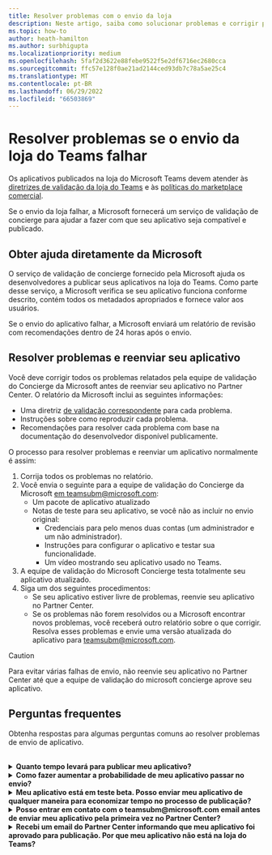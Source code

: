 ```yaml
---
title: Resolver problemas com o envio da loja
description: Neste artigo, saiba como solucionar problemas e corrigir problemas com o envio da loja do Microsoft Teams.
ms.topic: how-to
author: heath-hamilton
ms.author: surbhigupta
ms.localizationpriority: medium
ms.openlocfilehash: 5faf2d3622e88febe9522f5e2df6716ec2680cca
ms.sourcegitcommit: ffc57e128f0ae21ad2144ced93db7c78a5ae25c4
ms.translationtype: MT
ms.contentlocale: pt-BR
ms.lasthandoff: 06/29/2022
ms.locfileid: "66503869"
---
```

# <a name="resolve-issues-if-your-teams-store-submission-fails"></a>Resolver problemas se o envio da loja do Teams falhar

Os aplicativos publicados na loja do Microsoft Teams devem atender às [diretrizes de validação da loja do Teams](~/concepts/deploy-and-publish/appsource/prepare/teams-store-validation-guidelines.md) e às [políticas do marketplace comercial](/legal/marketplace/certification-policies).

Se o envio da loja falhar, a Microsoft fornecerá um serviço de validação de concierge para ajudar a fazer com que seu aplicativo seja compatível e publicado.

## <a name="get-help-directly-from-microsoft"></a>Obter ajuda diretamente da Microsoft

O serviço de validação de concierge fornecido pela Microsoft ajuda os desenvolvedores a publicar seus aplicativos na loja do Teams. Como parte desse serviço, a Microsoft verifica se seu aplicativo funciona conforme descrito, contém todos os metadados apropriados e fornece valor aos usuários.

Se o envio do aplicativo falhar, a Microsoft enviará um relatório de revisão com recomendações dentro de 24 horas após o envio.

## <a name="resolve-issues-and-resubmit-your-app"></a>Resolver problemas e reenviar seu aplicativo

Você deve corrigir todos os problemas relatados pela equipe de validação do Concierge da Microsoft antes de reenviar seu aplicativo no Partner Center. O relatório da Microsoft inclui as seguintes informações:

* Uma diretriz [de validação correspondente](~/concepts/deploy-and-publish/appsource/prepare/teams-store-validation-guidelines.md) para cada problema.
* Instruções sobre como reproduzir cada problema.
* Recomendações para resolver cada problema com base na documentação do desenvolvedor disponível publicamente.

O processo para resolver problemas e reenviar um aplicativo normalmente é assim:

1. Corrija todos os problemas no relatório.
1. Você envia o seguinte para a equipe de validação do Concierge da Microsoft <a href="mailto:teamsubm@microsoft.com">em teamsubm@microsoft.com</a>:
   * Um pacote de aplicativo atualizado
   * Notas de teste para seu aplicativo, se você não as incluir no envio original:
      * Credenciais para pelo menos duas contas (um administrador e um não administrador).
      * Instruções para configurar o aplicativo e testar sua funcionalidade.
      * Um vídeo mostrando seu aplicativo usado no Teams.
1. A equipe de validação do Microsoft Concierge testa totalmente seu aplicativo atualizado.
1. Siga um dos seguintes procedimentos:
   * Se seu aplicativo estiver livre de problemas, reenvie seu aplicativo no Partner Center.
   * Se os problemas não forem resolvidos ou a Microsoft encontrar novos problemas, você receberá outro relatório sobre o que corrigir. Resolva esses problemas e envie uma versão atualizada do aplicativo para <a href="mailto:teamsubm@microsoft.com">teamsubm@microsoft.com</a>.

> [!CAUTION]
> Para evitar várias falhas de envio, não reenvie seu aplicativo no Partner Center até que a equipe de validação do microsoft concierge aprove seu aplicativo.

## <a name="faq"></a>Perguntas frequentes

Obtenha respostas para algumas perguntas comuns ao resolver problemas de envio de aplicativo.

<br>

<details>

<summary><b>Quanto tempo levará para publicar meu aplicativo?</b></summary>

Se o envio da loja não tiver problemas, seu aplicativo será publicado dentro de 1 a 2 dias úteis. Se o aplicativo falhar, uma equipe da Microsoft fornecerá recomendações para corrigir os problemas. Depois de fazer essas correções e reenviar um aplicativo atualizado para essa equipe, você será notificado em 24 horas se seu aplicativo estiver pronto para publicar ou ainda precisar de mais trabalho.

<br>

</details>

<details>

<summary><b>Como fazer aumentar a probabilidade de meu aplicativo passar no envio?</b></summary>

Fazer o seguinte pode levar a um envio bem-sucedido:

1. Desenvolva seu aplicativo com base nas [diretrizes de design do Teams](~/concepts/design/design-teams-app-overview.md).
1. Verifique se seu aplicativo segue as diretrizes de validação da [loja do Teams e](~/concepts/deploy-and-publish/appsource/prepare/teams-store-validation-guidelines.md) as [políticas de certificação do marketplace comercial da Microsoft](/legal/marketplace/certification-policies).
1. Teste o pacote do aplicativo com a ferramenta [de validação de aplicativo do Microsoft Teams](https://dev.teams.microsoft.com/appvalidation.html).
1. [Prepare o envio da loja do Teams](~/concepts/deploy-and-publish/appsource/prepare/submission-checklist.md).

<br>

</details>

<details>

<summary><b>Meu aplicativo está em teste beta. Posso enviar meu aplicativo de qualquer maneira para economizar tempo no processo de publicação?</b></summary>

Não. A Microsoft valida apenas aplicativos prontos para produção.

<br>

</details>

<details>

<summary><b>Posso entrar em contato com o teamsubm@microsoft.com email antes de enviar meu aplicativo pela primeira vez no Partner Center?</b></summary>

Não. A Microsoft não começa a validar seu aplicativo até que você envie seu aplicativo pela primeira vez no Partner Center.

<br>

</details>

<details>

<summary><b>Recebi um email do Partner Center informando que meu aplicativo foi aprovado para publicação. Por que meu aplicativo não está na loja do Teams?</b></summary>

Depois que seu aplicativo é aprovado, a publicação geralmente leva de 1 a 2 dias úteis, dependendo dos recursos do aplicativo.Se seu aplicativo não tiver sido publicado após dois dias úteis, entre em contato <a href="mailto:teamsubm@microsoft.com">com teamsubm@microsoft.com</a>.

<br>

</details>
